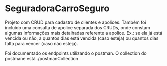 # SeguradoraCarroSeguro

Projeto com CRUD para cadastro de clientes e apolices.
Também foi incluído uma consulta de apolice separada dos CRUDs, onde constam algumas informações mais detalhadas referente a apolice.
Ex.: se ela já está vencida ou não, a quantos dias está vencida (caso esteja) ou quantos dias falta para vencer (caso não esteja).

Foi documentado os endpoints utilizando o postman.
O collection do postmane está ./postmanCollection
